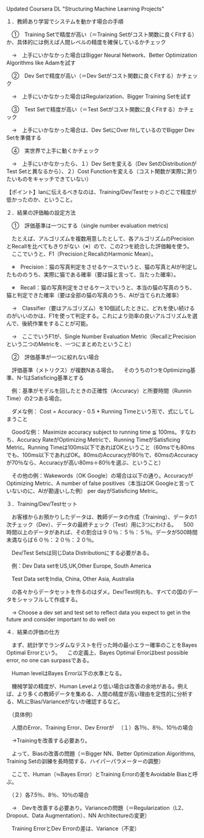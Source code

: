 Updated Coursera DL "Structuring Machine Learning Projects"

１．教師あり学習でシステムを動かす場合の手順

　①　Training Setで精度が高い（＝Training Setがコスト関数に良くFitする）か、具体的には例えば人間レベルの精度を確保しているかチェック

　→　上手にいかなかった場合はBigger Neural Network、Better Optimization Algorithms like Adamを試す

　②　Dev Setで精度が高い（＝Dev Setがコスト関数に良くFitする）かチェック

　→　上手にいかなかった場合はRegularization、Bigger Training Setを試す

　③　Test Setで精度が高い（＝Test Setがコスト関数に良くFitする）かチェック

　→　上手にいかなかった場合は、Dev SetにOver fitしているのでBigger Dev Setを準備する

　④　実世界で上手に動くかチェック

　→　上手にいかなかったら、１）Dev Setを変える（Dev SetのDistributionがTest Setと異なるから）、２）Cost Functionを変える（コスト関数が実際に測りたいものをキャッチできていない）

【ポイント】Ianに伝えるべきなのは、Training/Dev/Testセットのどこで精度が低かったのか、ということ。


２．結果の評価軸の設定方法

　①　評価基準は一つにする（single number evaluation metrics)

　たとえば、アルゴリズムを複数用意したとして、各アルゴリズムのPrecisionとRecallを比べてもきりがない（※）ので、この2つを統合した評価軸を使う。
　ここでいうと、F1（PrecisionとRecallのHarmonic Mean）。

　※　Precision：猫の写真判定をさせるケースでいうと、猫の写真とAIが判定したもののうち、実際に猫である確率（要は猫と言って、当たった確率）。

　※　Recall：猫の写真判定をさせるケースでいうと、本当の猫の写真のうち、猫と判定できた確率（要は全部の猫の写真のうち、AIが当てられた確率）

　→　Classifier（要はアルゴリズム）を10個試したときに、どれを使い続けるのがいいのかは、F1を使って判定する。これにより効率の良いアルゴリズムを選んで、後続作業をすることが可能。

　→　ここでいうF1が、Single Number Evaluation Metric（RecallとPrecisionという二つのMetricを、一つにまとめたということ）

　②　評価基準が一つに絞れない場合

　評価基準（メトリクス）が複数Nある場合。
　そのうちの1つをOptimizing基準、N-1はSatisficing基準とする

　例：基準がモデルを回したときの正確性（Accuracy）と所要時間（Runnin Time）の2つある場合。

　ダメな例： Cost = Accuracy - 0.5 * Running Timeという形で、式にしてしまうこと

　Goodな例： Maximize accuracy subject to running time ≦ 100ms。すなわち、Accuracy RateがOptimizing Metricで、Running TimeがSatisficing Metric。Running Timeは100ms以下であればOKということ（60msでも80msでも、100ms以下であればOK。80msのAccuracyが80％で、60msのAccuracyが70％なら、Accuracyが高い80ms＋80％を選ぶ、ということ）

　その他の例：Wakewords（OK Google）の場合は以下の通り。AccuracyがOptimizing Metric、A number of false positives（本当はOK Googleと言っていないのに、AIが勘違いした例） per dayがSatisficing Metric。


３．Training/Dev/Testセット

　お客様からお預かりしたデータは、教師データの作成（Training）、データの1次チェック（Dev）、データの最終チェック（Test）用に3つにわける。
　500時間以上のデータがあれば、その割合は９０％：５％：５％。データが500時間未満ならば６０％：２０％：２０％。

　Dev/Test Setsは同じData Distributionにする必要がある。

　例：Dev Data setをUS,UK,Other Europe, South America

　Test Data setをIndia, China, Other Asia, Australia

　の各々からデータセットを作るのはダメ。Dev/Test何れも、すべての国のデータをシャッフルして作成する。

　→ Choose a dev set and test set to reflect data you expect to get in the future and consider important to do well on


４．結果の評価の仕方

　まず、統計学でランダムなテストを行った時の最小エラー確率のことをBayes Optimal Errorという。
　この定義上、Bayes Optimal Errorはbest possible error, no one can surpassである。

　Human levelはBayes Error以下の水準となる。

　機械学習の精度が、Human Levelより低い場合は改善の余地がある。例えば、より多くの教師データを集める、人間の精度が高い理由を定性的に分析する、MLにBias/Varianceがないか確認するなど。

　（具体例）

　人間のError、Training Error、Dev Errorが
　（１）各1％、8％、10％の場合

　→Trainingを改善する必要あり。

　よって、Biasの改善の問題（＝Bigger NN、Better Optimization Algorithms, Training Setの訓練を長時間する、ハイパーパラメーターの調整）

　ここで、Human（≒Bayes Error）とTraining Errorの差をAvoidable Biasと呼ぶ。

　（２）各7.5％、8％、10％の場合

　→　Devを改善する必要あり。Varianceの問題（＝Regularization（L2、Dropout、Data Augmentation）、NN Architectureの変更）

　Training ErrorとDev Errorの差は、Variance（不変）
